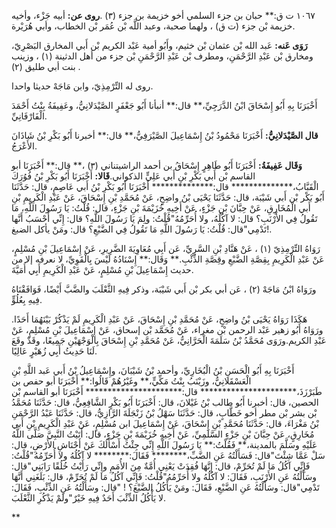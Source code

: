 ١٠٦٧ ت ق:** حبان بن جزء السلمي أخو خزيمة بن جزء (٣) .**روى عن:** أبيه جَزْء، وأخيه خزيمة بْن جزء (ت ق) ، ولهما صحبة، وعبد اللَّه بْن عُمَر بْن الخطاب، وأبي هُرَيْرة.

**رَوَى عَنه:** عَبد الله بْن عثمان بْن خثيم، وأَبُو أمية عَبْد الكريم بْن أَبي المخارق البَصْرِيّ، ومخارق بْن عَبْدِ الرَّحْمَنِ، ومطرف بْن عَبْدِ الرَّحْمَنِ بْن جزء من أهل الدثينة (١) ، وزينب بنت أبي طليق (٢) .

روى له التِّرْمِذِيّ، وابن مَاجَهْ حديثا واحدا.

أَخْبَرَنَا بِهِ أَبُو إِسْحَاقَ ابْنُ الدَّرَجِيِّ،** قال:** أنبأنا أَبُو جَعْفَرٍ الصَّيْدَلانِيُّ، وعَفِيفَةُ بِنْتُ أَحْمَدَ الْفَارْفَانِيِّ.

**قال الصَّيْدَلانِيُّ:** أَخْبَرَنَا مَحْمُودُ بْنُ إِسْمَاعِيلَ الصَّيْرَفِيُّ،** قال:** أخبرنا أَبُو بَكْرِ بْنُ شَاذَانَ الأَعْرَجُ.

**وَقَال عَفِيفَةُ:** أَخْبَرَنَا أَبُو طَاهِرٍ إِسْحَاقُ بن أحمد الراشيتناني (٣) ،** قال:** أَخْبَرَنَا أبو القاسم بْن أَبي بَكْرِ بْنِ أَبي عَلِيٍّ الذكواني.**قَالا:** أَخْبَرَنَا أَبُو بَكْرِ بْنُ فُوُرَكَ الْقَبَّابُ،************** قال:************** أَخْبَرَنَا أَبُو بَكْرِ بْنُ أَبي عَاصِمٍ، قال: حَدَّثَنَا أَبُو بَكْر بْن أَبي شَيْبَة، قال: حَدَّثَنَا يَحْيَى بْنُ واضِحٍ، عَنْ مُحَمَّدِ بْنِ إِسْحَاقَ، عَنْ عَبْدِ الْكَرِيمِ بْنِ أَبي الْمُخَارِقِ، عَنْ حِبَّانَ بْنِ جَزْءٍ، عَنْ أَخِيهِ خُزَيْمَةَ بْنِ جَزْءٍ، قال: قُلْتُ: يَا رَسُولَ اللَّهِ، مَا تَقُولُ فِي الأَرْنَبِ؟ قال: لا آكُلُهُ، ولا أُحَرِّمُهُ"قُلْتُ: ولِمَ يَا رَسُولَ اللَّهِ؟ قال: إِنِّي أَحْسَبُ أَنَّها تَدْمِي"قال: قُلْتُ: يَا رَسُولَ اللَّهِ مَا تَقُولُ فِي الضَّبْعِ؟ قال: ومَنْ يأكل الضبغ!.

رَوَاهُ التِّرْمِذِيّ (١) ، عَنْ هَنَّادِ بْنِ السَّرِيِّ، عَن أَبِي مُعَاوِيَةَ الضَّرِيرِ، عَنْ إِسْمَاعِيلَ بْنِ مُسْلِمٍ، عَنْ عَبْدِ الْكَرِيمِ بِقِصَّةِ الضَّبْعِ وقِصَّةِ الذِّئْبِ.** وَقَال:** إِسْنَادُهُ لَيْسَ بِالْقَوِيِّ، لا نعرفه إلا من حديث إِسْمَاعِيلَ بْنِ مُسْلِمٍ، عَنْ عَبْدِ الْكَرِيمِ أَبِي أُمَيَّةَ.

ورَوَاهُ ابْنُ مَاجَهْ (٢) ، عَن أبي بكر بْن أَبي شَيْبَة، وذكر فِيهِ الثَّعْلَبَ والضَّبَّ أَيْضًا، فَوَافَقْنَاهُ فِيهِ بِعُلُوٍّ.

هَكَذَا رَوَاهُ يَحْيَى بْنُ واضِحٍ، عَنْ مُحَمَّدِ بْنِ إِسْحَاقَ، عَنْ عَبْدِ الْكَرِيمِ لَمْ يَذْكُرْ بَيْنَهُمَا أَحَدًا. ورَوَاهُ أَبُو زهير عَبْد الرحمن بْن مغراء، عَنْ مُحَمَّد بْن إسحاق، عَنْ إِسْمَاعِيلَ بْنِ مُسْلِمٍ، عَنْ عَبْدِ الكريم.ورَوَى مُحَمَّدُ بْنُ سَلَمَةَ الْحَرَّانِيُّ، عَنْ مُحَمَّدِ بْنِ إِسْحَاقَ بِالْوَجْهَيْنِ جَمِيعًا، وقَدْ وقَعَ لَنَا حَدِيثُ أَبِي زُهَيْرٍ عَالِيًا.

أَخْبَرَنَا بِهِ أَبُو الْحَسَنِ بْنُ الْبُخَارِيِّ، وأحمد بْنُ شَيْبَانَ، وإِسْمَاعِيلُ بْنُ أَبي عَبد اللَّهِ بْنِ الْعَسْقَلانِيُّ، وزَيْنَبُ بِنْتُ مَكِّيٍّ،** وغَيْرُهُمْ قَالُوا:** أَخْبَرَنَا أبو حفص بن طَبَرْزَذَ،********************** قال:********************** أَخْبَرَنَا أبو القاسم بْن الحصين، قال: أخبرنا أَبُو طالب بْنُ غَيْلانَ، قال: أَخْبَرَنَا أَبُو بَكْرٍ الشَّافِعِيُّ، قال: حَدَّثَنَا مُحَمَّدُ بْن بشر بْن مطر أخو خَطَّابٍ، قال: حَدَّثَنَا سَهْلُ بْنُ زَنْجَلَةَ الرَّازِيُّ، قال: حَدَّثَنَا عَبْدُ الرَّحْمَنِ بْنُ مَغْرَاءَ، قال: حَدَّثَنَا مُحَمَّدِ بْنِ إِسْحَاقَ، عَنْ إِسْمَاعِيلَ ابن مُسْلِمٍ، عَنْ عَبْدِ الْكَرِيمِ بْنِ أَبي مُخَارِقٍ، عَنْ حِبَّانَ بْنِ جَزْءٍ السَّلَمِيِّ، عَنْ أَخِيهِ خُزَيْمَةَ بْنِ جَزْءٍ، قال: أَتَيْتُ النَّبِيَّ صَلَّى اللَّهُ عَلَيْهِ وسَلَّمَ بالمدينة،** فَقُلْتُ:** يَا رَسُولَ اللَّهِ إِنِّي جِئْتُ أَسْأَلُكَ عَنْ أَحْنَاشِ الأَرْضِ، قال: سَلْ عَمَّا شِئْتَ"قال: فَسَأَلْتُهُ عَنِ الضَّبِّ،******** فَقَالَ:******** لا آكُلُهُ ولا أُحَرِّمُهُ"قُلْتُ: فَإِنِّي آكُلُ مَا لَمْ تُحَرِّمْ، قال: إِنَّهَا فُقِدَتْ يَعْنِي أُمَّةٌ مِنَ الأُمَمِ وإِنِّي رَأَيْتُ خُلُقًا رَابَنِي"قال: وسَأَلْتُهُ عَنِ الأَرْنَبِ، فَقَالَ: لا آكُلُهُ ولا أُحَرِّمُهُ"قُلْتُ: فَإِنِّي آكُلُ مَا لَمْ تُحَرِّمْ، قال: بَلَغَنِي أَنَّهَا تَدْمِي"قال: وسَأَلْتُهُ عَنِ الضَّبْعِ، فَقَالَ: ومَنْ يَأْكُلُ الضَّبْعَ؟ ! "قال: وسَأَلْتُهُ عَنِ الذِّئْبِ، فَقَالَ: لا يَأْكُلُ الذِّئْبَ أَحَدٌ فِيهِ خَيْرٌ"ولَمْ يَذْكُرِ الثَّعْلَبَ.

**